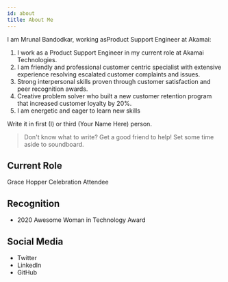 ```yaml
---
id: about
title: About Me
---
```


I am Mrunal Bandodkar, working asProduct Support Engineer at Akamai:

1. I work as a Product Support Engineer in my current role at Akamai Technologies. 
1. I am friendly and professional customer centric specialist with extensive experience resolving escalated customer complaints and issues. 
1. Strong interpersonal skills proven through customer satisfaction and peer recognition awards. 
1. Creative problem solver who built a new customer retention program that increased customer loyalty by 20%.
1. I am energetic and eager to learn new skills

Write it in first (I) or third (Your Name Here) person.

> Don't know what to write? Get a good friend to help! Set some time aside to soundboard.

## Current Role

Grace Hopper Celebration Attendee

## Recognition

- 2020 Awesome Woman in Technology Award

## Social Media

- Twitter
- LinkedIn
- GitHub
